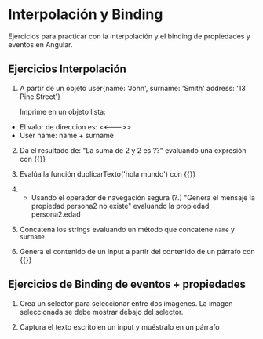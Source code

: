 # Interpolación y Binding

Ejercicios para practicar con la interpolación y el binding de propiedades y eventos en Angular.

## Ejercicios Interpolación

1. A partir de un objeto user{name: 'John', surname: 'Smith' address: '13 Pine Street'}
   
   Imprime en un objeto lista:
  - El valor de direccion es: <<--->>
  - User name: name + surname

2. Da el resultado de: 
  "La suma de 2 y 2 es ??" evaluando una expresión con {{}}

3. Evalúa la función duplicarTexto('hola mundo') con {{}}

4. - Usando el operador de navegación segura (?.)
  "Genera el mensaje la propiedad persona2 no existe" evaluando la propiedad persona2.edad

5. Concatena los strings evaluando un método que concatene `name` y `surname`


6. Genera el contenido de un input a partir del contenido de un párrafo con {{}}

## Ejercicios de Binding de eventos + propiedades

1. Crea un selector para seleccionar entre dos imagenes. La imagen seleccionada se debe mostrar debajo del selector.

2. Captura el texto escrito en un input y muéstralo en un párrafo